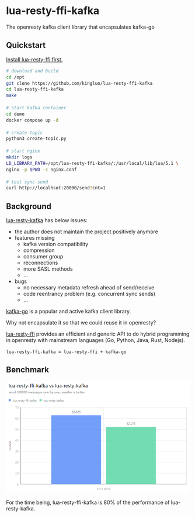 # lua-resty-ffi-kafka
The openresty kafka client library that encapsulates kafka-go

## Quickstart

[Install lua-resty-ffi first.](https://github.com/kingluo/lua-resty-ffi#install-lua-resty-ffi-via-luarocks)

```bash
# download and build
cd /opt
git clone https://github.com/kingluo/lua-resty-ffi-kafka
cd lua-resty-ffi-kafka
make

# start kafka container
cd demo
docker compose up -d

# create topic
python3 create-topic.py

# start nginx
mkdir logs
LD_LIBRARY_PATH=/opt/lua-resty-ffi-kafka/:/usr/local/lib/lua/5.1 \
nginx -p $PWD -c nginx.conf

# test sync send
curl http://localhsot:20000/send?cnt=1
```

## Background

[lua-resty-kafka](https://github.com/doujiang24/lua-resty-kafka) has below issues:

* the author does not maintain the project positively anymore
* features missing
  * kafka version compatibility
  * compression
  * consumer group
  * reconnections
  * more SASL methods
  * ...
* bugs
  * no necessary metadata refresh ahead of send/receive
  * code reentrancy problem (e.g. concurrent sync sends)
  * ...

[kafka-go](https://github.com/segmentio/kafka-go) is a popular and active kafka client library.

Why not encapsulate it so that we could reuse it in openresty?

[lua-resty-ffi](https://github.com/kingluo/lua-resty-ffi) provides an efficient and generic API to do hybrid programming
in openresty with mainstream languages (Go, Python, Java, Rust, Nodejs).

`lua-resty-ffi-kafka = lua-resty-ffi + kafka-go`

## Benchmark

![lua-resty-ffi-kafka vs lua-resty-kafka](benchmark.png)

For the time being, lua-resty-ffi-kafka is 80% of the performance of lua-resty-kafka.

